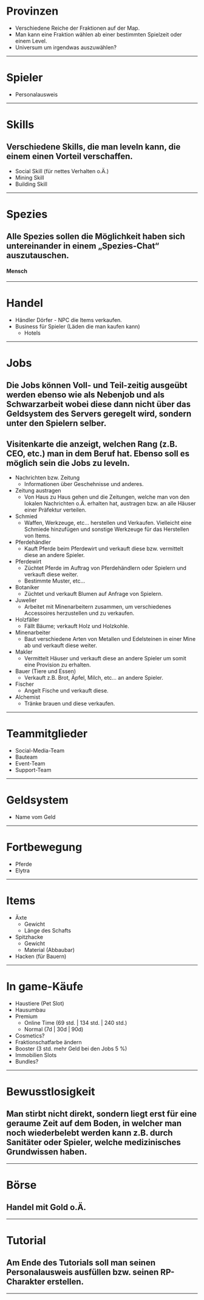 # Provinzen

* Verschiedene Reiche der Fraktionen auf der Map.
* Man kann eine Fraktion wählen ab einer bestimmten Spielzeit oder einem Level.
* Universum um irgendwas auszuwählen?

______________________

# Spieler

* Personalausweis

______________________

# Skills

## Verschiedene Skills, die man leveln kann, die einem einen Vorteil verschaffen.

* Social Skill (für nettes Verhalten o.Ä.)
* Mining Skill
* Building Skill

______________________

# Spezies

## Alle Spezies sollen die Möglichkeit haben sich untereinander in einem „Spezies-Chat“ auszutauschen.

#### Mensch

______________________

# Handel

* Händler Dörfer - NPC die Items verkaufen.
* Business für Spieler (Läden die man kaufen kann)
    * Hotels

______________________

# Jobs

## Die Jobs können Voll- und Teil-zeitig ausgeübt werden ebenso wie als Nebenjob und als Schwarzarbeit wobei diese dann nicht über das Geldsystem des Servers geregelt wird, sondern unter den Spielern selber.

## Visitenkarte die anzeigt, welchen Rang (z.B. CEO, etc.) man in dem Beruf hat. Ebenso soll es möglich sein die Jobs zu leveln.

* Nachrichten bzw. Zeitung
    * Informationen über Geschehnisse und anderes.
* Zeitung austragen
    * Von Haus zu Haus gehen und die Zeitungen, welche man von den lokalen Nachrichten o.Ä. erhalten hat, austragen bzw.
      an alle Häuser einer Präfektur verteilen.
* Schmied
    * Waffen, Werkzeuge, etc… herstellen und Verkaufen. Vielleicht eine Schmiede hinzufügen und sonstige Werkzeuge für
      das Herstellen von Items.
* Pferdehändler
    * Kauft Pferde beim Pferdewirt und verkauft diese bzw. vermittelt diese an andere Spieler.
* Pferdewirt
    * Züchtet Pferde im Auftrag von Pferdehändlern oder Spielern und verkauft diese weiter.
    * Bestimmte Muster, etc…
* Botaniker
    * Züchtet und verkauft Blumen auf Anfrage von Spielern.
* Juwelier
    * Arbeitet mit Minenarbeitern zusammen, um verschiedenes Accessoires herzustellen und zu verkaufen.
* Holzfäller
    * Fällt Bäume; verkauft Holz und Holzkohle.
* Minenarbeiter
    * Baut verschiedene Arten von Metallen und Edelsteinen in einer Mine ab und verkauft diese weiter.
* Makler
    * Vermittelt Häuser und verkauft diese an andere Spieler um somit eine Provision zu erhalten.
* Bauer (Tiere und Essen)
    * Verkauft z.B. Brot, Äpfel, Milch, etc… an andere Spieler.
* Fischer
    * Angelt Fische und verkauft diese.
* Alchemist
    * Tränke brauen und diese verkaufen.

______________________

# Teammitglieder

* Social-Media-Team
* Bauteam
* Event-Team
* Support-Team

______________________

# Geldsystem

* Name vom Geld

______________________

# Fortbewegung

* Pferde
* Elytra

______________________

# Items

* Äxte
    * Gewicht
    * Länge des Schafts
* Spitzhacke
    * Gewicht
    * Material (Abbaubar)
* Hacken (für Bauern)

______________________

# In game-Käufe

* Haustiere (Pet Slot)
* Hausumbau
* Premium
    * Online Time (69 std. | 134 std. | 240 std.)
    * Normal (7d | 30d | 90d)
* Cosmetics?
* Fraktionschatfarbe ändern
* Booster (3 std. mehr Geld bei den Jobs 5 %)
* Immobilien Slots
* Bundles?

______________________

# Bewusstlosigkeit

## Man stirbt nicht direkt, sondern liegt erst für eine geraume Zeit auf dem Boden, in welcher man noch wiederbelebt werden kann z.B. durch Sanitäter oder Spieler, welche medizinisches Grundwissen haben.

______________________

# Börse

## Handel mit Gold o.Ä.

______________________

# Tutorial

## Am Ende des Tutorials soll man seinen Personalausweis ausfüllen bzw. seinen RP-Charakter erstellen.

______________________